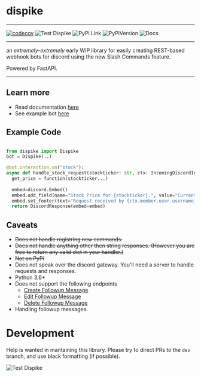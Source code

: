 # dispike

***
[![codecov](https://codecov.io/gh/ms7m/dispike/branch/master/graph/badge.svg?token=E5AXLZDP9O)](https://codecov.io/gh/ms7m/dispike) ![Test Dispike](https://github.com/ms7m/dispike/workflows/Test%20Dispike/badge.svg?branch=master) ![PyPi Link](https://img.shields.io/badge/Available%20on%20PyPi-Dispike-blue?logo=pypi&link=%22https://pypi.org/project/dispike%22) ![PyPiVersion](https://img.shields.io/badge/dynamic/json?color=blue&label=PyPi%20Version&query=%24.info.version&url=https%3A%2F%2Fpypi.org%2Fpypi%2Fdispike%2Fjson) ![Docs](https://img.shields.io/badge/Docs-Available-lightgrey?link=https://dispike.ms7m.me/) 

***



an *extremely-extremely* early WIP library for easily creating REST-based webhook bots for discord using the new Slash Commands feature. 

Powered by FastAPI.


***

## Learn more
- Read documentation [here](https://dispike.ms7m.me)
- See example bot [here](https://github.com/ms7m/dispike-example-bot)

## Example Code

```python

from dispike import Dispike
bot = Dispike(..)

@bot.interaction.on("stock"):
async def handle_stock_request(stockticker: str, ctx: IncomingDiscordInteraction) -> DiscordResponse:
  get_price = function(stockticker...)
  
  embed=discord.Embed()
  embed.add_field(name="Stock Price for {stockticker}.", value="Current price is {get_price}", inline=True)
  embed.set_footer(text="Request received by {ctx.member.user.username}")
  return DiscordResponse(embed=embed)
```



## Caveats

- ~~Does not handle registring new commands.~~
- ~~Does not handle anything other then string responses. (However you are free to return any valid dict in your handler.)~~
- ~~Not on PyPi~~
- Does not speak over the discord gateway. You'll need a server to handle requests and responses.
- Python 3.6+
- Does not support the following endpoints
  - [Create Followup Message](https://discord.com/developers/docs/interactions/slash-commands#create-followup-message)
  - [Edit Followup Message](https://discord.com/developers/docs/interactions/slash-commands#edit-followup-message)
  - [Delete Followup Message](https://discord.com/developers/docs/interactions/slash-commands#delete-followup-message)
- Handling followup messages.



# Development

Help is wanted in mantaining this library. Please try to direct PRs to the ``dev`` branch, and use black formatting (if possible).

![Test Dispike](https://github.com/ms7m/dispike/workflows/Test%20Dispike/badge.svg?branch=dev)
